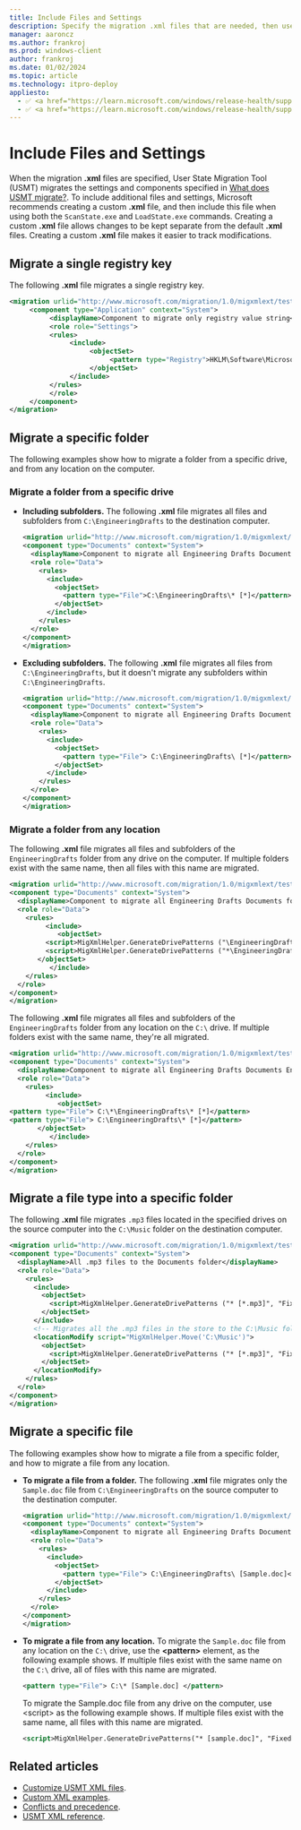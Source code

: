 ```yaml
---
title: Include Files and Settings
description: Specify the migration .xml files that are needed, then use the User State Migration Tool (USMT) to migrate the settings and components specified.
manager: aaroncz
ms.author: frankroj
ms.prod: windows-client
author: frankroj
ms.date: 01/02/2024
ms.topic: article
ms.technology: itpro-deploy
appliesto:
  - ✅ <a href="https://learn.microsoft.com/windows/release-health/supported-versions-windows-client" target="_blank">Windows 11</a>
  - ✅ <a href="https://learn.microsoft.com/windows/release-health/supported-versions-windows-client" target="_blank">Windows 10</a>
---
```


# Include Files and Settings

When the migration **.xml** files are specified, User State Migration Tool (USMT) migrates the settings and components specified in [What does USMT migrate?](usmt-what-does-usmt-migrate.md). To include additional files and settings, Microsoft recommends creating a custom **.xml** file, and then include this file when using both the `ScanState.exe` and `LoadState.exe` commands. Creating a custom **.xml** file allows changes to be kept separate from the default **.xml** files. Creating a custom **.xml** file makes it easier to track modifications.

## Migrate a single registry key

The following **.xml** file migrates a single registry key.

```xml
<migration urlid="http://www.microsoft.com/migration/1.0/migxmlext/test">
     <component type="Application" context="System">
          <displayName>Component to migrate only registry value string</displayName> 
          <role role="Settings">
          <rules>
               <include>
                    <objectSet>
                         <pattern type="Registry">HKLM\Software\Microsoft\Windows\CurrentVersion\Internet Settings\Cache [Persistent]</pattern> 
                    </objectSet>
               </include>
          </rules>
          </role>
     </component>
</migration>
```

## Migrate a specific folder

The following examples show how to migrate a folder from a specific drive, and from any location on the computer.

### Migrate a folder from a specific drive

- **Including subfolders.** The following **.xml** file migrates all files and subfolders from `C:\EngineeringDrafts` to the destination computer.

    ```xml
    <migration urlid="http://www.microsoft.com/migration/1.0/migxmlext/test">
    <component type="Documents" context="System">
      <displayName>Component to migrate all Engineering Drafts Documents including subfolders</displayName>
      <role role="Data">
        <rules>
          <include>
            <objectSet>
              <pattern type="File">C:\EngineeringDrafts\* [*]</pattern>
            </objectSet>
          </include>
        </rules>
      </role>
    </component>
    </migration>
    ```

- **Excluding subfolders.** The following **.xml** file migrates all files from `C:\EngineeringDrafts`, but it doesn't migrate any subfolders within `C:\EngineeringDrafts`.

    ```xml
    <migration urlid="http://www.microsoft.com/migration/1.0/migxmlext/test">
    <component type="Documents" context="System">
      <displayName>Component to migrate all Engineering Drafts Documents without subfolders</displayName>
      <role role="Data">
        <rules>
          <include>
            <objectSet>
              <pattern type="File"> C:\EngineeringDrafts\ [*]</pattern>
            </objectSet>
          </include>
        </rules>
      </role>
    </component>
    </migration>
    ```

### Migrate a folder from any location

The following **.xml** file migrates all files and subfolders of the `EngineeringDrafts` folder from any drive on the computer. If multiple folders exist with the same name, then all files with this name are migrated.

```xml
<migration urlid="http://www.microsoft.com/migration/1.0/migxmlext/test">
<component type="Documents" context="System">
  <displayName>Component to migrate all Engineering Drafts Documents folder on any drive on the computer </displayName>
  <role role="Data">
    <rules>
         <include>
            <objectSet>
         <script>MigXmlHelper.GenerateDrivePatterns ("\EngineeringDrafts\* [*] ", "Fixed")</script>            
         <script>MigXmlHelper.GenerateDrivePatterns ("*\EngineeringDrafts\* [*] ", "Fixed")</script>            
       </objectSet>
          </include>
    </rules>
  </role>
</component>
</migration>
```

The following **.xml** file migrates all files and subfolders of the `EngineeringDrafts` folder from any location on the `C:\` drive. If multiple folders exist with the same name, they're all migrated.

```xml
<migration urlid="http://www.microsoft.com/migration/1.0/migxmlext/test">
<component type="Documents" context="System">
  <displayName>Component to migrate all Engineering Drafts Documents EngineeringDrafts folder from where ever it exists on the C: drive </displayName>
  <role role="Data">
    <rules>
         <include>
            <objectSet>                 
<pattern type="File"> C:\*\EngineeringDrafts\* [*]</pattern>
<pattern type="File"> C:\EngineeringDrafts\* [*]</pattern>
       </objectSet>
          </include>
    </rules>
  </role>
</component>
</migration>
```

## Migrate a file type into a specific folder

The following **.xml** file migrates `.mp3` files located in the specified drives on the source computer into the `C:\Music` folder on the destination computer.

```xml
<migration urlid="http://www.microsoft.com/migration/1.0/migxmlext/test">
<component type="Documents" context="System">
  <displayName>All .mp3 files to the Documents folder</displayName>
  <role role="Data">
    <rules>
      <include>
        <objectSet>
          <script>MigXmlHelper.GenerateDrivePatterns ("* [*.mp3]", "Fixed")</script>
        </objectSet>
      </include>
      <!-- Migrates all the .mp3 files in the store to the C:\Music folder during LoadState -->
      <locationModify script="MigXmlHelper.Move('C:\Music')">
        <objectSet>
          <script>MigXmlHelper.GenerateDrivePatterns ("* [*.mp3]", "Fixed")</script>
        </objectSet>
      </locationModify>
    </rules>
  </role>
</component>
</migration> 
```

## Migrate a specific file

The following examples show how to migrate a file from a specific folder, and how to migrate a file from any location.

- **To migrate a file from a folder.** The following **.xml** file migrates only the `Sample.doc` file from `C:\EngineeringDrafts` on the source computer to the destination computer.

    ```xml
    <migration urlid="http://www.microsoft.com/migration/1.0/migxmlext/test">
    <component type="Documents" context="System">
      <displayName>Component to migrate all Engineering Drafts Documents</displayName>
      <role role="Data">
        <rules>
          <include>
            <objectSet>
              <pattern type="File"> C:\EngineeringDrafts\ [Sample.doc]</pattern>
            </objectSet>
          </include>
        </rules>
      </role>
    </component>
    </migration>
    ```

- **To migrate a file from any location.** To migrate the `Sample.doc` file from any location on the `C:\` drive, use the **\<pattern\>** element, as the following example shows. If multiple files exist with the same name on the `C:\` drive, all of files with this name are migrated.

    ```xml
    <pattern type="File"> C:\* [Sample.doc] </pattern>
    ```

    To migrate the Sample.doc file from any drive on the computer, use \<script\> as the following example shows. If multiple files exist with the same name, all files with this name are migrated.

    ```xml
    <script>MigXmlHelper.GenerateDrivePatterns("* [sample.doc]", "Fixed")</script>
    ```

## Related articles

- [Customize USMT XML files](usmt-customize-xml-files.md).
- [Custom XML examples](usmt-custom-xml-examples.md).
- [Conflicts and precedence](usmt-conflicts-and-precedence.md).
- [USMT XML reference](usmt-xml-reference.md).
